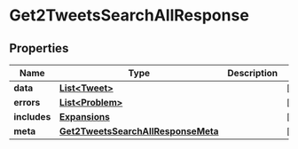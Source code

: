 

# Get2TweetsSearchAllResponse


## Properties

| Name | Type | Description | Notes |
|------------ | ------------- | ------------- | -------------|
|**data** | [**List&lt;Tweet&gt;**](Tweet.md) |  |  [optional] |
|**errors** | [**List&lt;Problem&gt;**](Problem.md) |  |  [optional] |
|**includes** | [**Expansions**](Expansions.md) |  |  [optional] |
|**meta** | [**Get2TweetsSearchAllResponseMeta**](Get2TweetsSearchAllResponseMeta.md) |  |  [optional] |



